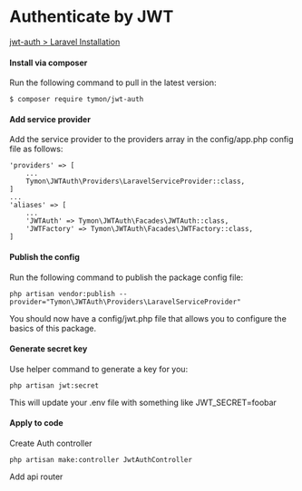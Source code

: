 # Authenticate by JWT

[jwt-auth > Laravel Installation](https://jwt-auth.readthedocs.io/en/docs/laravel-installation)

#### Install via composer
Run the following command to pull in the latest version:
```
$ composer require tymon/jwt-auth
```

#### Add service provider
Add the service provider to the providers array in the config/app.php config file as follows:
```
'providers' => [
    ...
    Tymon\JWTAuth\Providers\LaravelServiceProvider::class,
]
...
'aliases' => [
    ...
    'JWTAuth' => Tymon\JWTAuth\Facades\JWTAuth::class,
    'JWTFactory' => Tymon\JWTAuth\Facades\JWTFactory::class,
]
```

#### Publish the config
Run the following command to publish the package config file:
```
php artisan vendor:publish --provider="Tymon\JWTAuth\Providers\LaravelServiceProvider"
```
You should now have a config/jwt.php file that allows you to configure the basics of this package.

#### Generate secret key
Use helper command to generate a key for you:
```
php artisan jwt:secret
```
This will update your .env file with something like JWT_SECRET=foobar


#### Apply to code
Create Auth controller
```
php artisan make:controller JwtAuthController
```
Add api router
```

```
